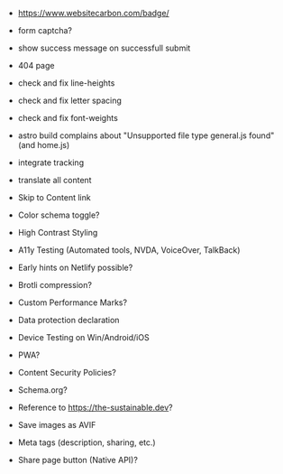 - https://www.websitecarbon.com/badge/
- form captcha?
- show success message on successfull submit
- 404 page
- check and fix line-heights
- check and fix letter spacing
- check and fix font-weights
- astro build complains about "Unsupported file type general.js found" (and home.js)
- integrate tracking
- translate all content

- Skip to Content link
- Color schema toggle?
- High Contrast Styling
- A11y Testing (Automated tools, NVDA, VoiceOver, TalkBack)
- Early hints on Netlify possible?
- Brotli compression?
- Custom Performance Marks?
- Data protection declaration
- Device Testing on Win/Android/iOS
- PWA?
- Content Security Policies?
- Schema.org?
- Reference to https://the-sustainable.dev?
- Save images as AVIF
- Meta tags (description, sharing, etc.)
- Share page button (Native API)?